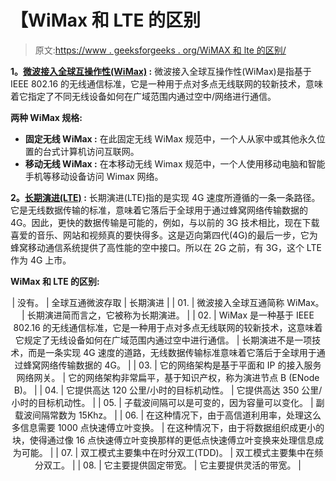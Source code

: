 # 【WiMax 和 LTE 的区别

> 原文:[https://www . geeksforgeeks . org/WiMAX 和 lte 的区别/](https://www.geeksforgeeks.org/difference-between-wimax-and-lte/)

**1。[微波接入全球互操作性(WiMax)](https://www.geeksforgeeks.org/wimax-in-computer-network/) :**
微波接入全球互操作性(WiMax)是指基于 IEEE 802.16 的无线通信标准，它是一种用于点对多点无线联网的较新技术，意味着它指定了不同无线设备如何在广域范围内通过空中/网络进行通信。

**两种 WiMax 规格:**

*   **固定无线 WiMax :** 在此固定无线 WiMax 规范中，一个人从家中或其他永久位置的台式计算机访问互联网。
*   **移动无线 WiMax :** 在本移动无线 Wimax 规范中，一个人使用移动电脑和智能手机等移动设备访问 Wimax 网络。

**2。[长期演进(LTE)](https://www.geeksforgeeks.org/25-facts-about-lte-technology/) :**
长期演进(LTE)指的是实现 4G 速度所遵循的一条一条路径。它是无线数据传输的标准，意味着它落后于全球用于通过蜂窝网络传输数据的 4G。因此，更快的数据传输是可能的，例如，与以前的 3G 技术相比，现在下载喜爱的音乐、网站和视频真的要快得多。这是迈向第四代(4G)的最后一步，它为蜂窝移动通信系统提供了高性能的空中接口。所以在 2G 之前，有 3G，这个 LTE 作为 4G 上市。

**WiMax 和 LTE 的区别:**

<center>

| 没有。 | 全球互通微波存取 | 长期演进 |
| 01. | 微波接入全球互通简称 WiMax。 | 长期演进简而言之，它被称为长期演进。 |
| 02. | WiMax 是一种基于 IEEE 802.16 的无线通信标准，它是一种用于点对多点无线联网的较新技术，这意味着它规定了无线设备如何在广域范围内通过空中进行通信。 | 长期演进不是一项技术，而是一条实现 4G 速度的道路，无线数据传输标准意味着它落后于全球用于通过蜂窝网络传输数据的 4G。 |
| 03. | 它的网络架构是基于平面和 IP 的接入服务网络网关。 | 它的网络架构非常扁平，基于知识产权，称为演进节点 B (ENode B)。 |
| 04. | 它提供高达 120 公里/小时的目标机动性。 | 它提供高达 350 公里/小时的目标机动性。 |
| 05. | 子载波间隔可以是可变的，因为容量可以变化。 | 副载波间隔常数为 15Khz。 |
| 06. | 在这种情况下，由于高信道利用率，处理这么多信息需要 1000 点快速傅立叶变换。 | 在这种情况下，由于将数据组织成更小的块，使得通过像 16 点快速傅立叶变换那样的更低点快速傅立叶变换来处理信息成为可能。 |
| 07. | 双工模式主要集中在时分双工(TDD)。 | 双工模式主要集中在频分双工。 |
| 08. | 它主要提供固定带宽。 | 它主要提供灵活的带宽。 |

</center>